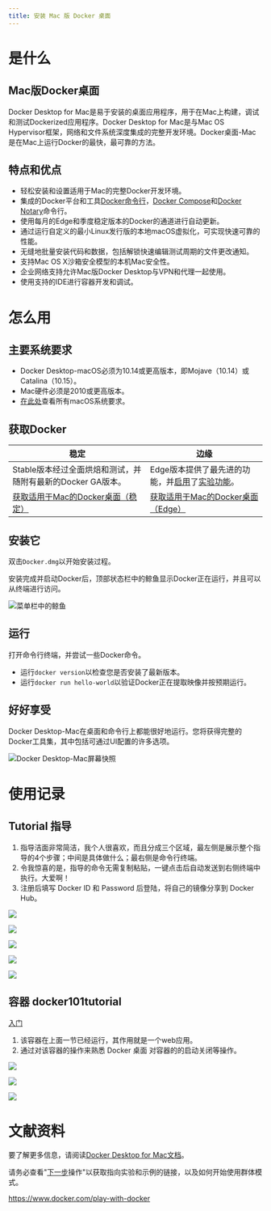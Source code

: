 ```yaml
---
title: 安装 Mac 版 Docker 桌面
---
```


 # 是什么

## Mac版Docker桌面

Docker Desktop for Mac是易于安装的桌面应用程序，用于在Mac上构建，调试和测试Dockerized应用程序。Docker Desktop for Mac是与Mac OS Hypervisor框架，网络和文件系统深度集成的完整开发环境。Docker桌面-Mac是在Mac上运行Docker的最快，最可靠的方法。

## 特点和优点

- 轻松安装和设置适用于Mac的完整Docker开发环境。
- 集成的Docker平台和工具[Docker命令行](https://docs.docker.com/engine/reference/commandline/cli/)，[Docker Compose](https://docs.docker.com/compose/reference/overview/)和[Docker Notary](https://docs.docker.com/notary/getting_started/)命令行。
- 使用每月的Edge和季度稳定版本的Docker的通道进行自动更新。
- 通过运行自定义的最小Linux发行版的本地macOS虚拟化，可实现快速可靠的性能。
- 无缝地批量安装代码和数据，包括解锁快速编辑测试周期的文件更改通知。
- 支持Mac OS X沙箱安全模型的本机Mac安全性。
- 企业网络支持允许Mac版Docker Desktop与VPN和代理一起使用。
- 使用支持的IDE进行容器开发和调试。

# 怎么用

## 主要系统要求

- Docker Desktop-macOS必须为10.14或更高版本，即Mojave（10.14）或Catalina（10.15）。
- Mac硬件必须是2010或更高版本。
- [在此处](https://docs.docker.com/docker-for-mac/install/#system-requirements)查看所有macOS系统要求。

## 获取Docker

稳定                                                                        | 边缘
------------------------------------------------------------------------- | -----------------------------------------------------------------------------------------------------------------------------------------------------------------------------------------
Stable版本经过全面烘焙和测试，并随附有最新的Docker GA版本。                                     | Edge版本提供了最先进的功能，并[启用](https://docs.docker.com/docker-for-mac/faqs/#what-is-an-experimental-feature)了[实验功能](https://docs.docker.com/docker-for-mac/faqs/#what-is-an-experimental-feature)。
[获取适用于Mac的Docker桌面（稳定）](https://desktop.docker.com/mac/stable/Docker.dmg) | [获取适用于Mac的Docker桌面（Edge）](https://desktop.docker.com/mac/edge/Docker.dmg)

## 安装它

双击`Docker.dmg`以开始安装过程。

安装完成并启动Docker后，顶部状态栏中的鲸鱼显示Docker正在运行，并且可以从终端进行访问。

![菜单栏中的鲸鱼](https://d1q6f0aelx0por.cloudfront.net/icons/whale-in-menu-bar.png)

## 运行

打开命令行终端，并尝试一些Docker命令。

- 运行`docker version`以检查您是否安装了最新版本。
- 运行`docker run hello-world`以验证Docker正在提取映像并按预期运行。

## 好好享受

Docker Desktop-Mac在桌面和命令行上都能很好地运行。您将获得完整的Docker工具集，其中包括可通过UI配置的许多选项。

![Docker Desktop-Mac屏幕快照](https://d1q6f0aelx0por.cloudfront.net/icons/d4mac-artboard2.png)

# 使用记录

## Tutorial 指导

1. 指导洁面非常简洁，我个人很喜欢，而且分成三个区域，最左侧是展示整个指导的4个步骤；中间是具体做什么；最右侧是命令行终端。
2. 令我惊喜的是，指导的命令无需复制粘贴，一键点击后自动发送到右侧终端中执行。大爱啊！
3. 注册后填写 Docker ID 和 Password 后登陆，将自己的镜像分享到 Docker Hub。

![](pic/mac01.png)

![](pic/mac02.png)

![](pic/mac03.png)

![](pic/mac04.png)

![](pic/mac05.png)

## 容器 docker101tutorial

[入门](http://localhost/tutorial/)

1. 该容器在上面一节已经运行，其作用就是一个web应用。
2. 通过对该容器的操作来熟悉 Docker 桌面 对容器的的启动关闭等操作。

![](pic/mac06.png)

![](pic/mac07.png)

![](pic/mac08.png)


# 文献资料

要了解更多信息，请阅读[Docker Desktop for Mac文档](https://docs.docker.com/docker-for-mac/)。

请务必查看"[下一步](https://docs.docker.com/docker-for-mac/#where-to-go-next)操作"以获取指向实验和示例的链接，以及如何开始使用群体模式。

<https://www.docker.com/play-with-docker>
